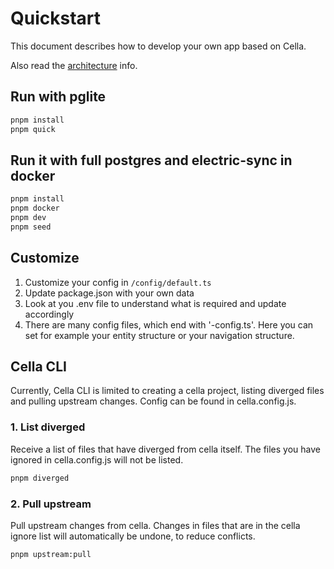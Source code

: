 # Quickstart
This document describes how to develop your own app based on Cella.

Also read the [architecture](./ARCHITECTURE.md) info.


## Run with pglite

```bash
pnpm install
pnpm quick
```

## Run it with full postgres and electric-sync in docker

```bash
pnpm install
pnpm docker
pnpm dev
pnpm seed
```

## Customize
1. Customize your config in `/config/default.ts`
2. Update package.json with your own data
3. Look at you .env file to understand what is required and update accordingly 
4. There are many config files, which end with '-config.ts'. Here you can set for example your entity structure or your navigation structure.


## Cella CLI
Currently, Cella CLI is limited to creating a cella project, listing diverged files and pulling upstream changes. Config can be found in cella.config.js.

### 1. List diverged
Receive a list of files that have diverged from cella itself. The files you have ignored in cella.config.js will not be listed.

```bash
pnpm diverged
```

### 2. Pull upstream
Pull upstream changes from cella. Changes in files that are in the cella ignore list will automatically be undone, to reduce conflicts.

```bash
pnpm upstream:pull
```